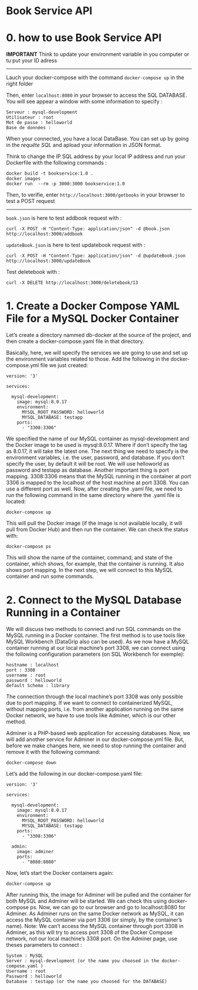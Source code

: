 # Book Service API

# 0. how to use Book Service API

__IMPORTANT__
Think to update your environment variable in you computer or tu put your ID adress

***

Lauch your docker-compose with the command
 ``docker-compose up`` in the right folder

Then, enter ``localhost:8080`` in your browser to access the SQL DATABASE. You will see appear a window with some information to specify :

	Serveur : mysql-development
	Utilisateur : root
	Mot de passe : helloworld
	Base de données : 

When your connected, you have a local DataBase. You can set up by going in the *requête SQL* and apload your information in JSON format.

Think to change the IP SQL address by your local IP address and run your Dockerfile with the following commands :

	docker build -t bookservice:1.0 .
	docker images
	docker run  --rm -p 3000:3000 bookservice:1.0


Then, to verifie, enter ``http://localhost:3000/getbooks`` in your browser to test a POST request
 
***

``book.json`` is here to test addbook request with :

	curl -X POST -H "Content-Type: application/json" -d @book.json http://localhost:3000/addbook

``updateBook.json`` is here to test updatebook request with :

	curl -X POST -H "Content-Type: application/json" -d @updateBook.json http://localhost:3000/updateBook

Test deletebook with : 

	curl -X DELETE http://localhost:3000/deletebook/13



# 1. Create a Docker Compose YAML File for a MySQL Docker Container

Let’s create a directory nammed db-docker at the source of the project, and then create a docker-compose.yaml file in that directory.

Basically, here, we will specify the services we are going to use and set up the environment variables related to those.
Add the following in the docker-compose.yml file we just created:

	version: '3'

	services:

	  mysql-development:
	    image: mysql:8.0.17
	    environment:
	      MYSQL_ROOT_PASSWORD: helloworld
	      MYSQL_DATABASE: testapp
	    ports:
	      - "3308:3306"


We specified the name of our MySQL container as mysql-development and the Docker image to be used is mysql:8.0.17. Where if don’t specify the tag as 8.0.17, it will take the latest one.
The next thing we need to specify is the environment variables, i.e. the user, password, and database. If you don’t specify the user, by default it will be root.
We will use helloworld as password and testapp as database.
Another important thing is port mapping. 3308:3306 means that the MySQL running in the container at port 3306 is mapped to the localhost of the host machine at port 3308. You can use a different port as well.
Now, after creating the .yaml file, we need to run the following command in the same directory where the .yaml file is located:

	docker-compose up

This will pull the Docker image (if the image is not available locally, it will pull from Docker Hub) and then run the container.
We can check the status with:

	docker-compose ps

This will show the name of the container, command, and state of the container, which shows, for example, that the container is running. It also shows port mapping.
In the next step, we will connect to this MySQL container and run some commands.

# 2. Connect to the MySQL Database Running in a Container

We will discuss two methods to connect and run SQL commands on the MySQL running in a Docker container.
The first method is to use tools like MySQL Workbench (DataGrip also can be used).
As we now have a MySQL container running at our local machine’s port 3308, we can connect using the following configuration parameters (on SQL Workbench for exemple):

	hostname : localhost
	port : 3308
	username : root
	password : helloworld
	default Schema : library

The connection through the local machine’s port 3308 was only possible due to port mapping.
If we want to connect to containerized MySQL, without mapping ports, i.e. from another application running on the same Docker network, we have to use tools like Adminer, which is our other method.

Adminer is a PHP-based web application for accessing databases.
Now, we will add another service for Adminer in our docker-compose.yml file. But, before we make changes here, we need to stop running the container and remove it with the following command:

	docker-compose down

Let’s add the following in our docker-compose.yaml file:

	version: '3'

	services:

	  mysql-development:
	    image: mysql:8.0.17
	    environment:
	      MYSQL_ROOT_PASSWORD: helloworld
	      MYSQL_DATABASE: testapp
	    ports:
	      - "3308:3306"

	  admin:    
	    image: adminer    
	    ports:      
	      - "8080:8080"
      
      
Now, let’s start the Docker containers again:

	docker-compose up

After running this, the image for Adminer will be pulled and the container for both MySQL and Adminer will be started.
We can check this using docker-compose ps.
Now, we can go to our browser and go to localhost:8080 for Adminer. As Adminer runs on the same Docker network as MySQL, it can access the MySQL container via port 3306 (or simply, by the container’s name).
Note: We can’t access the MySQL container through port 3308 in Adminer, as this will try to access port 3308 of the Docker Compose network, not our local machine’s 3308 port.
On the Adminer page, use theses parameters to connect :

	System : MySQL
	Server : mysql-development (or the name you choosed in the docker-compose.yaml )
	Username : root
	Password : helloworld
	Database : testapp (or the name you choosed for the DATABASE)
	